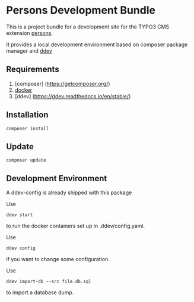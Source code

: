 Persons Development Bundle
==========================

This is a project bundle for a development site for the TYPO3 CMS extension [persons](https://github.com/CPS-IT/persons). 

It provides a local development environment based on composer package manager and [ddev](https://ddev.readthedocs.io/en/stable/)

## Requirements
1. [composer] (https://getcomposer.org/)
2. [docker](https://www.docker.com/)
3. [ddev] (https://ddev.readthedocs.io/en/stable/)

## Installation
```
composer install
``` 

## Update
```
composer update
``` 


## Development Environment

A ddev-config is already shipped with this package

Use

```
ddev start
```

to run the docker containers set up in .ddev/config.yaml.

Use
```
ddev config
```

if you want to change some configuration.

Use

```
ddev import-db --src file.db.sql
```

to import a database dump.
